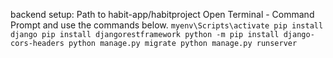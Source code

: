 backend setup:
  Path to habit-app/habitproject
  Open Terminal - Command Prompt and use the commands below.
  ``
  myenv\Scripts\activate
  pip install django
  pip install djangorestframework
  python -m pip install django-cors-headers
  python manage.py migrate
  python manage.py runserver
  ``
